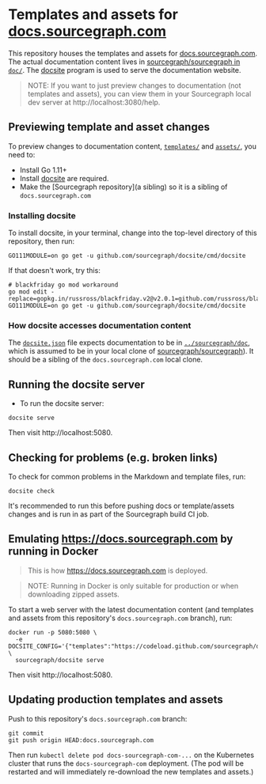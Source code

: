 # Templates and assets for [docs.sourcegraph.com](https://docs.sourcegraph.com)

This repository houses the templates and assets for [docs.sourcegraph.com](https://docs.sourcegraph.com). The actual documentation content lives in [sourcegraph/sourcegraph in `doc/`](https://github.com/sourcegraph/sourcegraph/tree/master/doc). The [docsite](https://github.com/sourcegraph/docsite) program is used to serve the documentation website.

> NOTE: If you want to just preview changes to documentation (not templates and assets), you can view them in your Sourcegraph local dev server at http://localhost:3080/help.

## Previewing template and asset changes

To preview changes to documentation content, [`templates/`](templates) and [`assets/`](assets), you need to:

- Install Go 1.11+
- Install [docsite](https://github.com/sourcegraph/docsite) are required.
- Make the [Sourcegraph repository](a sibling) so it is a sibling of `docs.sourcegraph.com`

### Installing docsite

To install docsite, in your terminal, change into the top-level directory of this repository, then run:

```shell
GO111MODULE=on go get -u github.com/sourcegraph/docsite/cmd/docsite
```

If that doesn't work, try this:

```shell
# blackfriday go mod workaround
go mod edit -replace=gopkg.in/russross/blackfriday.v2@v2.0.1=github.com/russross/blackfriday/v2@v2.0.1
GO111MODULE=on go get -u github.com/sourcegraph/docsite/cmd/docsite
```

### How docsite accesses documentation content

The [`docsite.json`](docsite.json) file expects documentation to be in [`../sourcegraph/doc`](https://github.com/sourcegraph/sourcegraph/tree/master/doc), which is assumed to be in your local clone of [sourcegraph/sourcegraph](https://github.com/sourcegraph/sourcegraph)). It should be a sibling of the `docs.sourcegraph.com` local clone.

## Running the docsite server

- To run the docsite server:

```shell
docsite serve
```

Then visit http://localhost:5080.

## Checking for problems (e.g. broken links)

To check for common problems in the Markdown and template files, run:

```shell
docsite check
```

It's recommended to run this before pushing docs or template/assets changes and is run in as part of the Sourcegraph build CI job.

## Emulating https://docs.sourcegraph.com by running in Docker

> This is how https://docs.sourcegraph.com is deployed.

> NOTE: Running in Docker is only suitable for production or when downloading zipped assets.

To start a web server with the latest documentation content (and templates and assets from this repository's `docs.sourcegraph.com` branch), run:

```shell
docker run -p 5080:5080 \
  -e DOCSITE_CONFIG='{"templates":"https://codeload.github.com/sourcegraph/docs.sourcegraph.com/zip/docs.sourcegraph.com#*/templates/","assets":"https://codeload.github.com/sourcegraph/docs.sourcegraph.com/zip/docs.sourcegraph.com#*/assets/","content":"https://codeload.github.com/sourcegraph/sourcegraph/zip/$VERSION#*/doc/","baseURLPath":"/","assetsBaseURLPath":"/assets/"}' \
  sourcegraph/docsite serve
```

Then visit http://localhost:5080.

## Updating production templates and assets

Push to this repository's `docs.sourcegraph.com` branch:

```shell
git commit
git push origin HEAD:docs.sourcegraph.com
```

Then run `kubectl delete pod docs-sourcegraph-com-...` on the Kubernetes cluster that runs the `docs-sourcegraph-com` deployment. (The pod will be restarted and will immediately re-download the new templates and assets.)
